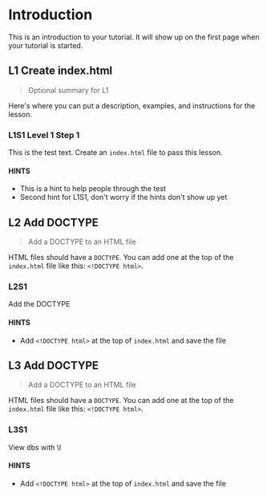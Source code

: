 # Introduction

This is an introduction to your tutorial. It will show up on the first page when your tutorial is started.

## L1 Create index.html

> Optional summary for L1

Here's where you can put a description, examples, and instructions for the lesson. 

### L1S1 Level 1 Step 1

This is the test text. Create an `index.html` file to pass this lesson.

#### HINTS

* This is a hint to help people through the test
* Second hint for L1S1, don't worry if the hints don't show up yet

## L2 Add DOCTYPE

> Add a DOCTYPE to an HTML file

HTML files should have a `DOCTYPE`. You can add one at the top of the `index.html` file like this: `<!DOCTYPE html>`.

### L2S1

Add the DOCTYPE

#### HINTS

* Add `<!DOCTYPE html>` at the top of `index.html` and save the file

## L3 Add DOCTYPE

> Add a DOCTYPE to an HTML file

HTML files should have a `DOCTYPE`. You can add one at the top of the `index.html` file like this: `<!DOCTYPE html>`.

### L3S1

View dbs with \l

#### HINTS

* Add `<!DOCTYPE html>` at the top of `index.html` and save the file